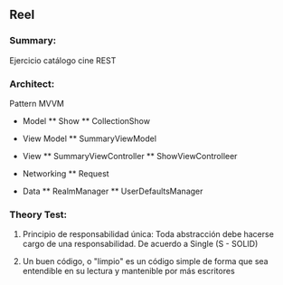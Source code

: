 ## Reel

### Summary:

Ejercicio catálogo cine REST

### Architect:

Pattern MVVM

* Model
** Show
** CollectionShow

* View Model
** SummaryViewModel

* View
** SummaryViewController
** ShowViewControlleer

* Networking
** Request

* Data
** RealmManager
** UserDefaultsManager

### Theory Test:

1. Principio de responsabilidad única: Toda abstracción debe hacerse cargo de una responsabilidad. De acuerdo a Single (S - SOLID)

2. Un buen código, o "limpio" es un código simple de forma que sea entendible en su lectura y mantenible por más escritores
